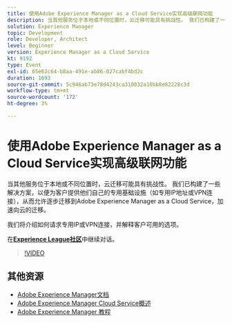 ```yaml
---
title: 使用Adobe Experience Manager as a Cloud Service实现高级联网功能
description: 当其他服务位于本地或不同位置时，云迁移可能具有挑战性。 我们已构建了一些解决方案，以便为客户提供他们自己的专用基础设施（如专用IP地址或VPN连接），从而允许逐步迁移到Adobe Experience Manager as a Cloud Service，加速向云的迁移。
solution: Experience Manager
topic: Development
role: Developer, Architect
level: Beginner
version: Experience Manager as a Cloud Service
kt: 9192
type: Event
exl-id: 65e62c64-b8aa-491e-ab86-027cabf4bd2c
duration: 1693
source-git-commit: 5c946ab73e78d4243ca310032a10bb8e82228c3d
workflow-type: tm+mt
source-wordcount: '172'
ht-degree: 3%

---
```


# 使用Adobe Experience Manager as a Cloud Service实现高级联网功能

当其他服务位于本地或不同位置时，云迁移可能具有挑战性。  我们已构建了一些解决方案，以便为客户提供他们自己的专用基础设施（如专用IP地址或VPN连接），从而允许逐步迁移到Adobe Experience Manager as a Cloud Service，加速向云的迁移。

我们将介绍如何请求专用IP或VPN连接，并解释客户可用的选项。

在&#x200B;**[Experience League社区](https://adobe.ly/3EUTdAo)**&#x200B;中继续对话。

>[!VIDEO](https://video.tv.adobe.com/v/337898/?quality=12&learn=on&hidetitle=true)

## 其他资源

- [Adobe Experience Manager文档](https://experienceleague.adobe.com/docs/experience-manager-cloud-service.html?lang=zh-Hans)
- [Adobe Experience Manager Cloud Service概述](https://experienceleague.adobe.com/docs/experience-manager-cloud-service/overview/home.html?lang=zh-Hans)
- [Adobe Experience Manager 教程](https://experienceleague.adobe.com/docs/experience-manager-tutorials.html?lang=zh-Hans)
